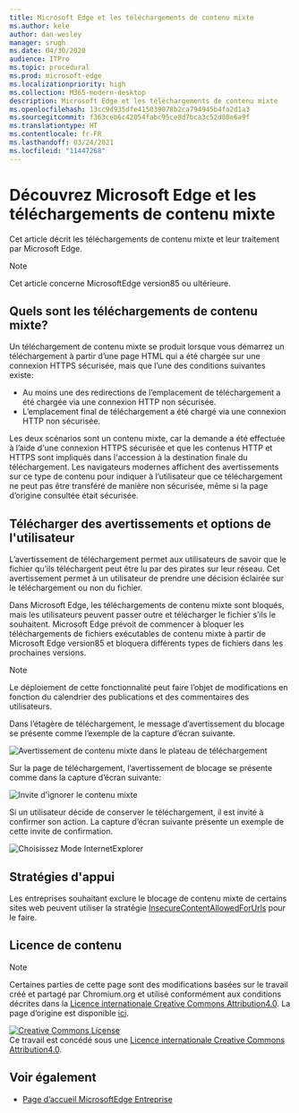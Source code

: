 ```yaml
---
title: Microsoft Edge et les téléchargements de contenu mixte
ms.author: kele
author: dan-wesley
manager: srugh
ms.date: 04/30/2020
audience: ITPro
ms.topic: procedural
ms.prod: microsoft-edge
ms.localizationpriority: high
ms.collection: M365-modern-desktop
description: Microsoft Edge et les téléchargements de contenu mixte
ms.openlocfilehash: 13cc9d935dfe415039078b2ca794945b4fa2d1a3
ms.sourcegitcommit: f363ceb6c42054fabc95ce8d7bca3c52d80e6a9f
ms.translationtype: HT
ms.contentlocale: fr-FR
ms.lasthandoff: 03/24/2021
ms.locfileid: "11447268"
---
```

# <a name="learn-about-microsoft-edge-and-mixed-content-downloads"></a>Découvrez Microsoft Edge et les téléchargements de contenu mixte

Cet article décrit les téléchargements de contenu mixte et leur traitement par Microsoft Edge.

>[!NOTE]
>Cet article concerne MicrosoftEdge version85 ou ultérieure.

## <a name="what-are-mixed-content-downloads"></a>Quels sont les téléchargements de contenu mixte?

Un téléchargement de contenu mixte se produit lorsque vous démarrez un téléchargement à partir d’une page HTML qui a été chargée sur une connexion HTTPS sécurisée, mais que l’une des conditions suivantes existe:

- Au moins une des redirections de l’emplacement de téléchargement a été chargée via une connexion HTTP non sécurisée.
- L’emplacement final de téléchargement a été chargé via une connexion HTTP non sécurisée.

Les deux scénarios sont un contenu mixte, car la demande a été effectuée à l’aide d'une connexion HTTPS sécurisée et que les contenus HTTP et HTTPS sont impliqués dans l'accession à la destination finale du téléchargement. Les navigateurs modernes affichent des avertissements sur ce type de contenu pour indiquer à l’utilisateur que ce téléchargement ne peut pas être transféré de manière non sécurisée, même si la page d’origine consultée était sécurisée.

## <a name="download-warnings-and-user-options"></a>Télécharger des avertissements et options de l'utilisateur

L’avertissement de téléchargement permet aux utilisateurs de savoir que le fichier qu’ils téléchargent peut être lu par des pirates sur leur réseau. Cet avertissement permet à un utilisateur de prendre une décision éclairée sur le téléchargement ou non du fichier.

Dans Microsoft Edge, les téléchargements de contenu mixte sont bloqués, mais les utilisateurs peuvent passer outre et télécharger le fichier s’ils le souhaitent. Microsoft Edge prévoit de commencer à bloquer les téléchargements de fichiers exécutables de contenu mixte à partir de Microsoft Edge version85 et bloquera différents types de fichiers dans les prochaines versions.

> [!NOTE]
> Le déploiement de cette fonctionnalité peut faire l’objet de modifications en fonction du calendrier des publications et des commentaires des utilisateurs.

<!-- The schedule of the block for different filetypes is to be determined and may be impacted by usage data and user feedback. -->

Dans l’étagère de téléchargement, le message d’avertissement du blocage se présente comme l’exemple de la capture d’écran suivante.

 ![Avertissement de contenu mixte dans le plateau de téléchargement](./media/edge-learnmore-mixed-content-downloads/edge-mixed-content-download-tray-warning.png)

Sur la page de téléchargement, l’avertissement de blocage se présente comme dans la capture d’écran suivante:

 ![Invite d'ignorer le contenu mixte](./media/edge-learnmore-mixed-content-downloads/edge-mixed-content-download-page-warning.png)

Si un utilisateur décide de conserver le téléchargement, il est invité à confirmer son action. La capture d’écran suivante présente un exemple de cette invite de confirmation.

 ![Choisissez Mode InternetExplorer](./media/edge-learnmore-mixed-content-downloads/edge-mixed-content-download-override.png)

## <a name="supporting-policies"></a>Stratégies d'appui

Les entreprises souhaitant exclure le blocage de contenu mixte de certains sites web peuvent utiliser la stratégie [InsecureContentAllowedForUrls](./microsoft-edge-policies.md#insecurecontentallowedforurls) pour le faire.

## <a name="content-license"></a>Licence de contenu

> [!NOTE]
> Certaines parties de cette page sont des modifications basées sur le travail créé et partagé par Chromium.org et utilisé conformément aux conditions décrites dans la [Licence internationale Creative Commons Attribution4.0](http://creativecommons.org/licenses/by/4.0/). La page d’origine est disponible [ici](https://developers.google.com/web/fundamentals/security/prevent-mixed-content/what-is-mixed-content).
  
<a rel="license" href="http://creativecommons.org/licenses/by/4.0/"><img alt="Creative Commons License" style="border-width:0" src="https://i.creativecommons.org/l/by/4.0/88x31.png" /></a><br />Ce travail est concédé sous une <a rel="license" href="http://creativecommons.org/licenses/by/4.0/">Licence internationale Creative Commons Attribution4.0</a>.

## <a name="see-also"></a>Voir également

- [Page d’accueil MicrosoftEdge Entreprise](https://aka.ms/EdgeEnterprise)